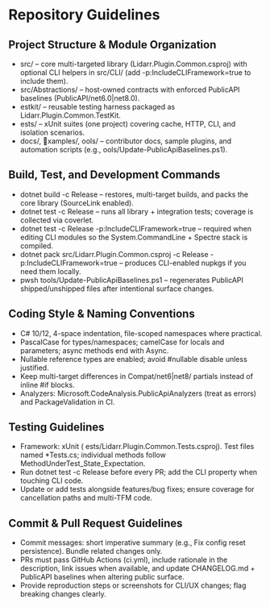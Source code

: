 # Repository Guidelines

## Project Structure & Module Organization
- src/ – core multi-targeted library (Lidarr.Plugin.Common.csproj) with optional CLI helpers in src/CLI/ (add -p:IncludeCLIFramework=true to include them).
- src/Abstractions/ – host-owned contracts with enforced PublicAPI baselines (PublicAPI/net6.0|net8.0).
- 	estkit/ – reusable testing harness packaged as Lidarr.Plugin.Common.TestKit.
- 	ests/ – xUnit suites (one project) covering cache, HTTP, CLI, and isolation scenarios.
- docs/, xamples/, 	ools/ – contributor docs, sample plugins, and automation scripts (e.g., 	ools/Update-PublicApiBaselines.ps1).

## Build, Test, and Development Commands
- dotnet build -c Release – restores, multi-target builds, and packs the core library (SourceLink enabled).
- dotnet test -c Release – runs all library + integration tests; coverage is collected via coverlet.
- dotnet test -c Release -p:IncludeCLIFramework=true – required when editing CLI modules so the System.CommandLine + Spectre stack is compiled.
- dotnet pack src/Lidarr.Plugin.Common.csproj -c Release -p:IncludeCLIFramework=true – produces CLI-enabled nupkgs if you need them locally.
- pwsh tools/Update-PublicApiBaselines.ps1 – regenerates PublicAPI shipped/unshipped files after intentional surface changes.

## Coding Style & Naming Conventions
- C# 10/12, 4-space indentation, file-scoped namespaces where practical.
- PascalCase for types/namespaces; camelCase for locals and parameters; async methods end with Async.
- Nullable reference types are enabled; avoid #nullable disable unless justified.
- Keep multi-target differences in Compat/net6|net8/ partials instead of inline #if blocks.
- Analyzers: Microsoft.CodeAnalysis.PublicApiAnalyzers (treat as errors) and PackageValidation in CI.

## Testing Guidelines
- Framework: xUnit (	ests/Lidarr.Plugin.Common.Tests.csproj). Test files named *Tests.cs; individual methods follow MethodUnderTest_State_Expectation.
- Run dotnet test -c Release before every PR; add the CLI property when touching CLI code.
- Update or add tests alongside features/bug fixes; ensure coverage for cancellation paths and multi-TFM code.

## Commit & Pull Request Guidelines
- Commit messages: short imperative summary (e.g., Fix config reset persistence). Bundle related changes only.
- PRs must pass GitHub Actions (ci.yml), include rationale in the description, link issues when available, and update CHANGELOG.md + PublicAPI baselines when altering public surface.
- Provide reproduction steps or screenshots for CLI/UX changes; flag breaking changes clearly.
